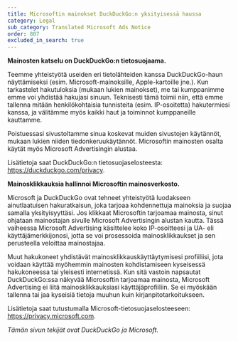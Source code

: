 ```yaml
---
title: Microsoftin mainokset DuckDuckGo:n yksityisessä haussa
category: Legal
sub_category: Translated Microsoft Ads Notice
order: 807
excluded_in_search: true
---
```


**Mainosten katselu on DuckDuckGo:n tietosuojaama.**

Teemme yhteistyötä useiden eri tietolähteiden kanssa DuckDuckGo-haun näyttämiseksi (esim. Microsoft-mainoksille, Apple-kartoille jne.). Kun tarkastelet hakutuloksia (mukaan lukien mainokset), me tai kumppanimme emme voi yhdistää hakujasi sinuun. Teknisesti tämä toimii niin, että emme tallenna mitään henkilökohtaisia tunnisteita (esim. IP-osoitetta) hakutermiesi kanssa, ja välitämme myös kaikki haut ja toiminnot kumppaneille kauttamme.

Poistuessasi sivustoltamme sinua koskevat muiden sivustojen käytännöt, mukaan lukien niiden tiedonkeruukäytännöt. Microsoftin mainosten osalta käytät myös Microsoft Advertisingin alustaa.

Lisätietoja saat DuckDuckGo:n tietosuojaselosteesta: <https://duckduckgo.com/privacy>.

**Mainosklikkauksia hallinnoi Microsoftin mainosverkosto.**

Microsoft ja DuckDuckGo ovat tehneet yhteistyötä luodakseen ainutlaatuisen hakuratkaisun, joka tarjoaa kohdennettuja mainoksia ja suojaa samalla yksityisyyttäsi. Jos klikkaat Microsoftin tarjoamaa mainosta, sinut ohjataan mainostajan sivulle Microsoft Advertisingin alustan kautta. Tässä vaiheessa Microsoft Advertising käsittelee koko IP-osoitteesi ja UA- eli käyttäjämerkkijonosi, jotta se voi prosessoida mainosklikkaukset ja sen perusteella veloittaa mainostajaa.

Muut hakukoneet yhdistävät mainosklikkauskäyttäytymisesi profiiliisi, jota voidaan käyttää myöhemmin mainosten kohdistamiseen kyseisessä hakukoneessa tai yleisesti internetissä. Kun sitä vastoin napsautat DuckDuckGo:ssa näkyvää Microsoftin tarjoamaa mainosta, Microsoft Advertising ei liitä mainosklikkauksiasi käyttäjäprofiiliin. Se ei myöskään tallenna tai jaa kyseisiä tietoja muuhun kuin kirjanpitotarkoitukseen.

Lisätietoja saat tutustumalla Microsoft-tietosuojaselosteeseen: <https://privacy.microsoft.com>.

_Tämän sivun tekijät ovat DuckDuckGo ja Microsoft._
